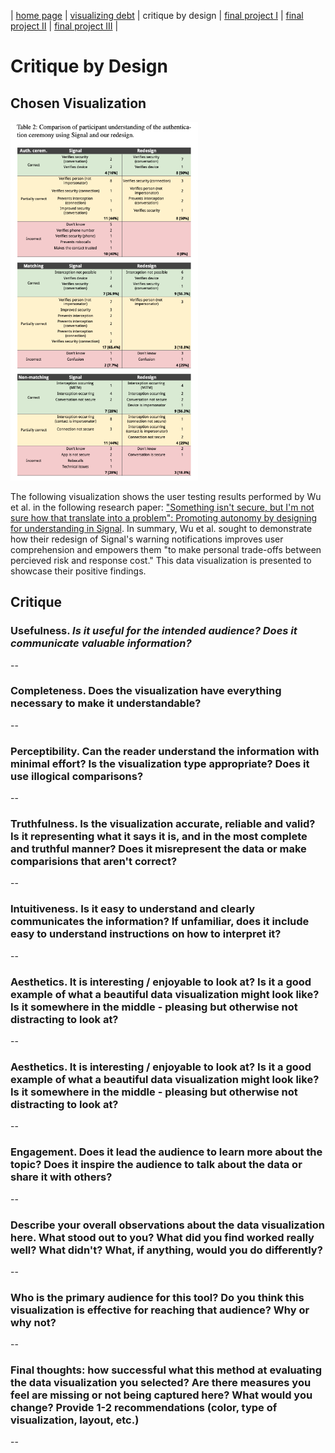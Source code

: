 | [home page](README.md) | [visualizing debt](visualizing-government-debt) | critique by design | [final project I](final-project-part-one) | [final project II](final-project-part-two) | [final project III](final-project-part-three) |

# Critique by Design


## Chosen Visualization

<img src="resources/Signal_Table_Data_Visualization.png" alt="Table" width="300"/>

The following visualization shows the user testing results performed by Wu et al. in the following research paper: ["Something isn't secure, but I'm not sure how that translate into a problem": Promoting autonomy by designing for understanding in Signal](https://www.usenix.org/conference/soups2019/presentation/wu). In summary, Wu et al. sought to demonstrate how their redesign of Signal's warning notifications improves user comprehension and empowers them "to make personal trade-offs between percieved risk and response cost." This data visualization is presented to showcase their positive findings.

## Critique

### Usefulness. *Is it useful for the intended audience? Does it communicate valuable information?*
--

### Completeness. Does the visualization have everything necessary to make it understandable?
--

### Perceptibility. Can the reader understand the information with minimal effort? Is the visualization type appropriate? Does it use illogical comparisons?
--

### Truthfulness. Is the visualization accurate, reliable and valid? Is it representing what it says it is, and in the most complete and truthful manner? Does it misrepresent the data or make comparisions that aren't correct?
--

### Intuitiveness. Is it easy to understand and clearly communicates the information? If unfamiliar, does it include easy to understand instructions on how to interpret it?
--

### Aesthetics. It is interesting / enjoyable to look at?  Is it a good example of what a beautiful data visualization might look like? Is it somewhere in the middle - pleasing but otherwise not distracting to look at?
--

### Aesthetics. It is interesting / enjoyable to look at?  Is it a good example of what a beautiful data visualization might look like? Is it somewhere in the middle - pleasing but otherwise not distracting to look at?
--

### Engagement. Does it lead the audience to learn more about the topic? Does it inspire the audience to talk about the data or share it with others?
--

### Describe your overall observations about the data visualization here. What stood out to you? What did you find worked really well? What didn't? What, if anything, would you do differently?  
--

### Who is the primary audience for this tool? Do you think this visualization is effective for reaching that audience? Why or why not?
--

### Final thoughts: how successful what this method at evaluating the data visualization you selected? Are there measures you feel are missing or not being captured here? What would you change? Provide 1-2 recommendations (color, type of visualization, layout, etc.)
--

